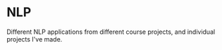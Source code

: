 # NLP

Different NLP applications from different course projects, and individual projects I've made.

